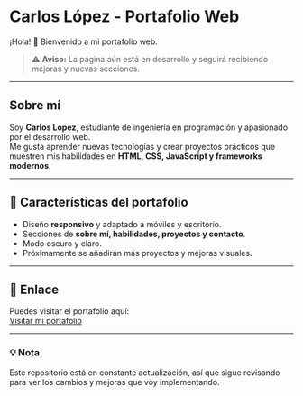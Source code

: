# Carlos López - Portafolio Web

¡Hola! 👋 Bienvenido a mi portafolio web.  

> ⚠️ **Aviso:** La página aún está en desarrollo y seguirá recibiendo mejoras y nuevas secciones.

---

## Sobre mí

Soy **Carlos López**, estudiante de ingeniería en programación y apasionado por el desarrollo web.  
Me gusta aprender nuevas tecnologías y crear proyectos prácticos que muestren mis habilidades en **HTML, CSS, JavaScript y frameworks modernos**.

---

## 🚀 Características del portafolio

- Diseño **responsivo** y adaptado a móviles y escritorio.
- Secciones de **sobre mí, habilidades, proyectos y contacto**.
- Modo oscuro y claro.
- Próximamente se añadirán más proyectos y mejoras visuales.

---

## 🔗 Enlace

Puedes visitar el portafolio aquí:  
[Visitar mi portafolio](https://clopez-dev.netlify.app/)

---

### 💡 Nota

Este repositorio está en constante actualización, así que sigue revisando para ver los cambios y mejoras que voy implementando.
